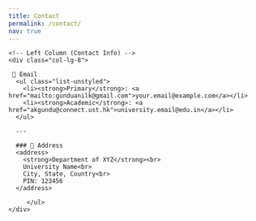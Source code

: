 ```yaml
---
title: Contact
permalink: /contact/
nav: true
---
```


<div class="container mt-4">
  <div class="row">
    
    <!-- Left Column (Contact Info) -->
    <div class="col-lg-8"> 
      
     📧 Email
      <ul class="list-unstyled">
        <li><strong>Primary</strong>: <a href="mailto:gunduanilk@gmail.com">your.email@example.com</a></li>
        <li><strong>Academic</strong>: <a href="akgundu@connect.ust.hk">university.email@edu.in</a></li>
      </ul>

      ---

      ### 📍 Address
      <address>
        <strong>Department of XYZ</strong><br>
        University Name<br>
        City, State, Country<br>
        PIN: 123456
      </address>

         </ul>
    </div>
  </div>
</div>


